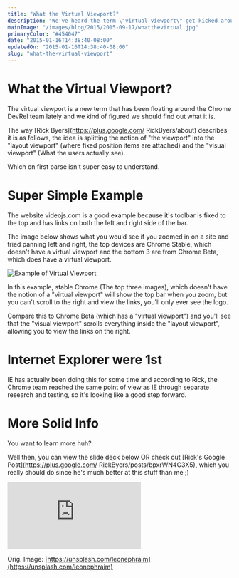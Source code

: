 ```yaml
---
title: "What the Virtual Viewport?"
description: "We've heard the term \"virtual viewport\" get kicked around the office over the past few days and no one knew what it was. Rick Byers to the rescue."
mainImage: "/images/blog/2015/2015-09-17/whatthevirtual.jpg"
primaryColor: "#454047"
date: "2015-01-16T14:38:40-08:00"
updatedOn: "2015-01-16T14:38:40-08:00"
slug: "what-the-virtual-viewport"
---
```


# What the Virtual Viewport?

The virtual viewport is a new term that has been floating around the Chrome DevRel team lately and we kind of figured we should find out what it is.

The way [Rick Byers](https://plus.google.com/ RickByers/about) describes it is as follows, the idea is splitting the notion of "the viewport" into the "layout viewport" (where fixed position items are attached) and the "visual viewport" (What the users actually see).

Which on first parse isn't super easy to understand.

# Super Simple Example

The website videojs.com is a good example because it's toolbar is fixed to the top and has links on both the left and right side of the bar.

The image below shows what you would see if you zoomed in on a site and tried panning left and right, the top devices are Chrome Stable, which doesn't have a virtual viewport and the bottom 3 are from Chrome Beta, which does have a virtual viewport.

![Example of Virtual Viewport](/images/blog/2015/01/16/virtualviewport1500h.png "1000")

In this example, stable Chrome (The top three images), which doesn't have the notion of a "virtual viewport" will show the top bar when you zoom, but you can't scroll to the right and view the links, you'll only ever see the logo.

Compare this to Chrome Beta (which has a "virtual viewport") and you'll see that the "visual viewport" scrolls everything inside the "layout viewport", allowing you to view the links on the right.

# Internet Explorer were 1st

IE has actually been doing this for some time and according to Rick, the Chrome team reached the same point of view as IE through separate research and testing, so it's looking like a good step forward.

# More Solid Info

You want to learn more huh?

Well then, you can view the slide deck below OR check out [Rick's Google  Post](https://plus.google.com/ RickByers/posts/bpxrWN4G3X5), which you really should do since he's much better at this stuff than me ;)

<iframe src="https://docs.google.com/presentation/embed?id=1nJvJqL2dw5STi5FFpR6tP371vSpDWWs5Beksbfitpzc&start=false&loop=false" frameborder="0"></iframe>

Orig. Image: [https://unsplash.com/leonephraim](https://unsplash.com/leonephraim)